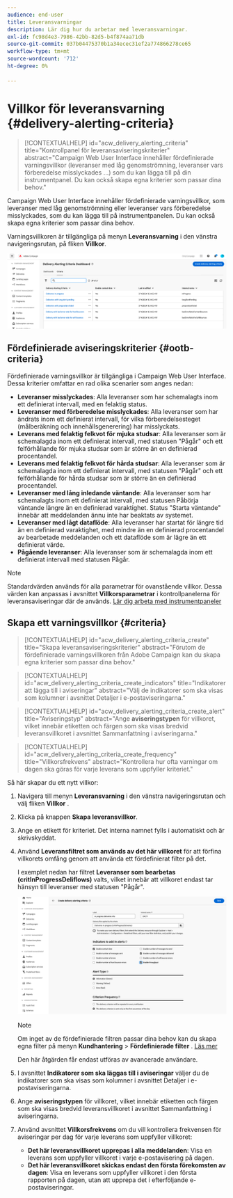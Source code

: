 ```yaml
---
audience: end-user
title: Leveransvarningar
description: Lär dig hur du arbetar med leveransvarningar.
exl-id: fc98d4e3-7986-42bb-82d5-b4f874aa71db
source-git-commit: 037b04475370b1a34ecec31ef2a774866278ce65
workflow-type: tm+mt
source-wordcount: '712'
ht-degree: 0%

---
```


# Villkor för leveransvarning {#delivery-alerting-criteria}

>[!CONTEXTUALHELP]
>id="acw_delivery_alerting_criteria"
>title="Kontrollpanel för leveransaviseringskriterier"
>abstract="Campaign Web User Interface innehåller fördefinierade varningsvillkor (leveranser med låg genomströmning, leveranser vars förberedelse misslyckades ...) som du kan lägga till på din instrumentpanel. Du kan också skapa egna kriterier som passar dina behov."

Campaign Web User Interface innehåller fördefinierade varningsvillkor, som leveranser med låg genomströmning eller leveranser vars förberedelse misslyckades, som du kan lägga till på instrumentpanelen. Du kan också skapa egna kriterier som passar dina behov.

Varningsvillkoren är tillgängliga på menyn **Leveransvarning** i den vänstra navigeringsrutan, på fliken **Villkor**.

![Lista med varningsvillkor som visas på menyn Leveransvarning](assets/alerting-criteria-list.png)

## Fördefinierade aviseringskriterier {#ootb-criteria}

Fördefinierade varningsvillkor är tillgängliga i Campaign Web User Interface. Dessa kriterier omfattar en rad olika scenarier som anges nedan:

* **Leveranser misslyckades**: Alla leveranser som har schemalagts inom ett definierat intervall, med en felaktig status.
* **Leveranser med förberedelse misslyckades**: Alla leveranser som har ändrats inom ett definierat intervall, för vilka förberedelsesteget (målberäkning och innehållsgenerering) har misslyckats.
* **Leverans med felaktig felkvot för mjuka studsar**: Alla leveranser som är schemalagda inom ett definierat intervall, med statusen &quot;Pågår&quot; och ett felförhållande för mjuka studsar som är större än en definierad procentandel.
* **Leverans med felaktig felkvot för hårda studsar**: Alla leveranser som är schemalagda inom ett definierat intervall, med statusen &quot;Pågår&quot; och ett felförhållande för hårda studsar som är större än en definierad procentandel.
* **Leveranser med lång inledande väntande**: Alla leveranser som har schemalagts inom ett definierat intervall, med statusen Påbörja väntande längre än en definierad varaktighet. Status &quot;Starta väntande&quot; innebär att meddelanden ännu inte har beaktats av systemet.
* **Leveranser med lågt dataflöde**: Alla leveranser har startat för längre tid än en definierad varaktighet, med mindre än en definierad procentandel av bearbetade meddelanden och ett dataflöde som är lägre än ett definierat värde.
* **Pågående leveranser**: Alla leveranser som är schemalagda inom ett definierat intervall med statusen Pågår.

>[!NOTE]
>
>Standardvärden används för alla parametrar för ovanstående villkor. Dessa värden kan anpassas i avsnittet **Villkorsparametrar** i kontrollpanelerna för leveransaviseringar där de används. [Lär dig arbeta med instrumentpaneler](../msg/delivery-alerting-dashboards.md)

## Skapa ett varningsvillkor {#criteria}

>[!CONTEXTUALHELP]
>id="acw_delivery_alerting_criteria_create"
>title="Skapa leveransaviseringskriterier"
>abstract="Förutom de fördefinierade varningsvillkoren från Adobe Campaign kan du skapa egna kriterier som passar dina behov."

>[!CONTEXTUALHELP]
>id="acw_delivery_alerting_criteria_create_indicators"
>title="Indikatorer att lägga till i aviseringar"
>abstract="Välj de indikatorer som ska visas som kolumner i avsnittet Detaljer i e-postaviseringarna."

>[!CONTEXTUALHELP]
>id="acw_delivery_alerting_criteria_create_alert"
>title="Aviseringstyp"
>abstract="Ange **aviseringstypen** för villkoret, vilket innebär etiketten och färgen som ska visas bredvid leveransvillkoret i avsnittet Sammanfattning i aviseringarna."

>[!CONTEXTUALHELP]
>id="acw_delivery_alerting_criteria_create_frequency"
>title="Villkorsfrekvens"
>abstract="Kontrollera hur ofta varningar om dagen ska göras för varje leverans som uppfyller kriteriet."

Så här skapar du ett nytt villkor:

1. Navigera till menyn **Leveransvarning** i den vänstra navigeringsrutan och välj fliken **Villkor** .
1. Klicka på knappen **Skapa leveransvillkor**.
1. Ange en etikett för kriteriet. Det interna namnet fylls i automatiskt och är skrivskyddat.
1. Använd **Leveransfiltret som används av det här villkoret** för att förfina villkorets omfång genom att använda ett fördefinierat filter på det.

   I exemplet nedan har filtret **Leveranser som bearbetas (critInProgressDeliflows)** valts, vilket innebär att villkoret endast tar hänsyn till leveranser med statusen &quot;Pågår&quot;.

   ![Exempel på egenskaper för varningsvillkor med det valda filtret](assets/alerting-criteria-properties.png)

   >[!NOTE]
   >
   >Om inget av de fördefinierade filtren passar dina behov kan du skapa egna filter på menyn **Kundhantering** > **Fördefinierade filter** . [Läs mer](../get-started/predefined-filters.md)
   >
   >Den här åtgärden får endast utföras av avancerade användare.

1. I avsnittet **Indikatorer som ska läggas till i aviseringar** väljer du de indikatorer som ska visas som kolumner i avsnittet Detaljer i e-postaviseringarna.

1. Ange **aviseringstypen** för villkoret, vilket innebär etiketten och färgen som ska visas bredvid leveransvillkoret i avsnittet Sammanfattning i aviseringarna.

1. Använd avsnittet **Villkorsfrekvens** om du vill kontrollera frekvensen för aviseringar per dag för varje leverans som uppfyller villkoret:

   * **Det här leveransvillkoret upprepas i alla meddelanden**: Visa en leverans som uppfyller villkoret i varje e-postavisering på dagen.
   * **Det här leveransvillkoret skickas endast den första förekomsten av dagen**: Visa en leverans som uppfyller villkoret i den första rapporten på dagen, utan att upprepa det i efterföljande e-postaviseringar.